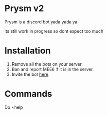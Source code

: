 # Prysm v2
Prysm is a discord bot yada yada ya

its still work in progress so dont expect too much

# Installation
1. Remove all the bots on your server.
2. Ban and report MEE6 if it is in the server.
3. Invite the bot [here](https://wiki.janderedev.xyz/en/general/invite).  

# Commands
Do ~help